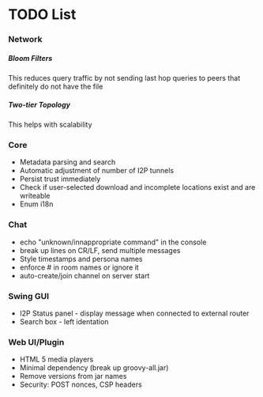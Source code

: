 # TODO List

### Network

##### Bloom Filters

This reduces query traffic by not sending last hop queries to peers that definitely do not have the file

##### Two-tier Topology

This helps with scalability

### Core

* Metadata parsing and search
* Automatic adjustment of number of I2P tunnels
* Persist trust immediately
* Check if user-selected download and incomplete locations exist and are writeable
* Enum i18n

### Chat
* echo "unknown/innappropriate command" in the console
* break up lines on CR/LF, send multiple messages
* Style timestamps and persona names
* enforce # in room names or ignore it
* auto-create/join channel on server start

### Swing GUI
* I2P Status panel - display message when connected to external router
* Search box - left identation

### Web UI/Plugin
* HTML 5 media players
* Minimal dependency (break up groovy-all.jar)
* Remove versions from jar names
* Security: POST nonces, CSP headers

 
